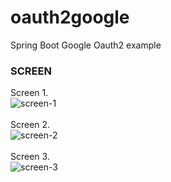 # oauth2google
Spring Boot Google Oauth2 example

### SCREEN
Screen 1.<br/>
![screen-1](https://i.imgur.com/UK7XZF9.png)
<br/>
<br/>
Screen 2.<br/>
![screen-2](https://i.imgur.com/nwNaxkp.png)
<br/>
<br/>
Screen 3.<br/>
![screen-3](https://i.imgur.com/Fm2jOQs.png)
